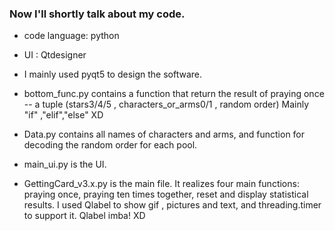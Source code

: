### Now I'll shortly talk about my code. ###
+ code language: python
+ UI : Qtdesigner 
+ I mainly used pyqt5 to design the software.
+ bottom_func.py contains a function that return the result of praying once -- a tuple (stars3/4/5 , characters_or_arms0/1 ,  random order)
Mainly "if" ,"elif","else"     XD

+ Data.py contains all names of characters and arms, and function for decoding the random order for each pool.

+ main_ui.py is the UI. 

+ GettingCard_v3.x.py is the main file. It realizes four main functions: praying once, praying ten times together, reset and display statistical results.
I used Qlabel to show gif , pictures and text, and threading.timer to support it.
Qlabel imba! XD